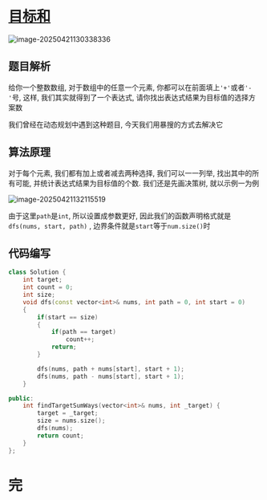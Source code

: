 # [目标和](https://leetcode.cn/problems/target-sum/)

![image-20250421130338336](https://md-wind.oss-cn-nanjing.aliyuncs.com/md/20250421130338428.png)

## 题目解析

给你一个整数数组, 对于数组中的任意一个元素, 你都可以在前面填上`'+'`或者`'-'`号, 这样, 我们其实就得到了一个表达式, 请你找出表达式结果为目标值的选择方案数

我们曾经在动态规划中遇到这种题目, 今天我们用暴搜的方式去解决它

## 算法原理

对于每个元素, 我们都有加上或者减去两种选择, 我们可以一一列举, 找出其中的所有可能, 并统计表达式结果为目标值的个数. 我们还是先画决策树, 就以示例一为例

![image-20250421132115519](https://md-wind.oss-cn-nanjing.aliyuncs.com/md/20250421132115582.png)

由于这里`path`是`int`, 所以设置成参数更好, 因此我们的函数声明格式就是`dfs(nums, start, path)`   , 边界条件就是`start`等于`num.size()`时

## 代码编写

```cpp
class Solution {
    int target;
    int count = 0;
    int size;
    void dfs(const vector<int>& nums, int path = 0, int start = 0)
    {
        if(start == size)
        {
            if(path == target)
                count++;
            return;
        }

        dfs(nums, path + nums[start], start + 1);
        dfs(nums, path - nums[start], start + 1);
    }

public:
    int findTargetSumWays(vector<int>& nums, int _target) {
        target = _target;
        size = nums.size();
        dfs(nums);
        return count;
    }
};
```

# 完